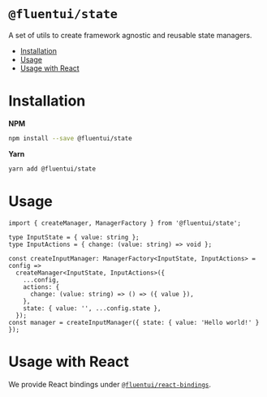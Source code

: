 # `@fluentui/state`

A set of utils to create framework agnostic and reusable state managers.

<!-- START doctoc generated TOC please keep comment here to allow auto update -->
<!-- DON'T EDIT THIS SECTION, INSTEAD RE-RUN doctoc TO UPDATE -->

- [Installation](#installation)
- [Usage](#usage)
- [Usage with React](#usage-with-react)

<!-- END doctoc generated TOC please keep comment here to allow auto update -->

# Installation

**NPM**

```bash
npm install --save @fluentui/state
```

**Yarn**

```bash
yarn add @fluentui/state
```

# Usage

```tsx
import { createManager, ManagerFactory } from '@fluentui/state';

type InputState = { value: string };
type InputActions = { change: (value: string) => void };

const createInputManager: ManagerFactory<InputState, InputActions> = config =>
  createManager<InputState, InputActions>({
    ...config,
    actions: {
      change: (value: string) => () => ({ value }),
    },
    state: { value: '', ...config.state },
  });
const manager = createInputManager({ state: { value: 'Hello world!' } });
```

# Usage with React

We provide React bindings under [`@fluentui/react-bindings`](https://github.com/OfficeDev/office-ui-fabric-react/tree/master/packages/fluentui/react-bindings).
